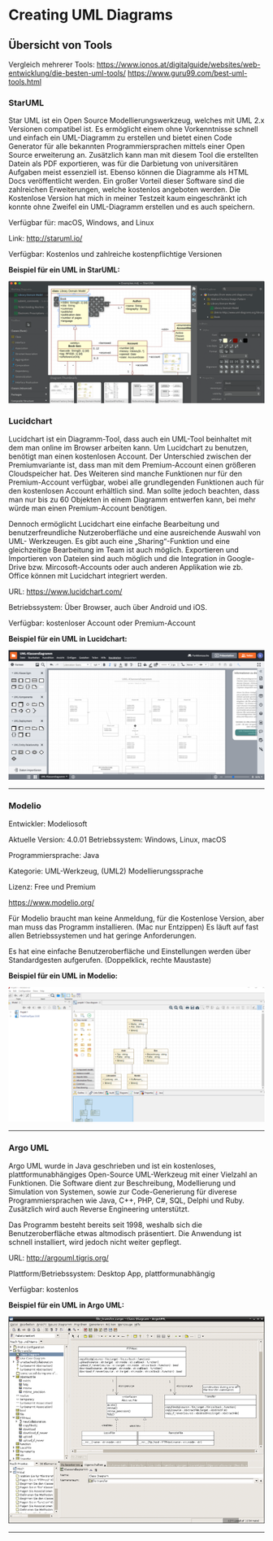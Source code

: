 

# Creating UML Diagrams

## Übersicht von Tools

Vergleich mehrerer Tools: 
https://www.ionos.at/digitalguide/websites/web-entwicklung/die-besten-uml-tools/
https://www.guru99.com/best-uml-tools.html

### StarUML

Star UML ist ein Open Source Modellierungswerkzeug, welches mit UML 2.x Versionen compatibel ist. Es ermöglicht einem ohne Vorkenntnisse schnell und einfach ein UML-Diagramm zu erstellen und bietet einen Code Generator für alle bekannten Programmiersprachen mittels einer Open Source erweiterung an. Zusätzlich kann man mit diesem Tool die erstellten Datein als PDF exportieren, was für die Darbietung von universitären Aufgaben meist essenziell ist. Ebenso können die Diagramme als HTML Docs veröffentlicht werden. Ein großer Vorteil dieser Software sind die zahlreichen Erweiterungen, welche kostenlos angeboten werden. Die Kostenlose Version hat mich in meiner Testzeit kaum eingeschränkt ich konnte ohne Zweifel ein UML-Diagramm erstellen und es auch speichern.

Verfügbar für: macOS, Windows, and Linux

Link: http://staruml.io/

Verfügbar: Kostenlos und zahlreiche kostenpflichtige Versionen

**Beispiel für ein UML in StarUML:**

![Image of Lucidchart UML](/wiki/uml/staruml-UML.png)



### Lucidchart

Lucidchart ist ein Diagramm-Tool, dass auch ein UML-Tool beinhaltet mit dem man online im Browser arbeiten kann. Um Lucidchart zu benutzen, benötigt man einen kostenlosen Account. Der Unterschied zwischen der Premiumvariante ist, dass man mit dem Premium-Account einen größeren Cloudspeicher hat. Des Weiteren sind manche Funktionen nur für den Premium-Account verfügbar, wobei alle grundlegenden Funktionen auch für den kostenlosen Account erhältlich sind. Man sollte jedoch beachten, dass man nur bis zu 60 Objekten in einem Diagramm entwerfen kann, bei mehr würde man einen Premium-Account benötigen. 

Dennoch ermöglicht Lucidchart eine einfache Bearbeitung und benutzerfreundliche Nutzeroberfläche und eine ausreichende Auswahl von UML- Werkzeugen. Es gibt auch eine „Sharing“-Funktion und eine gleichzeitige Bearbeitung im Team ist auch möglich. Exportieren und Importieren von Dateien sind auch möglich und die Integration in Google-Drive bzw. Mircosoft-Accounts oder auch anderen Applikation wie zb. Office können mit Lucidchart integriert werden.


URL: https://www.lucidchart.com/

Betriebssystem: Über Browser, auch über Android und iOS.

Verfügbar: kostenloser Account oder Premium-Account

**Beispiel für ein UML in Lucidchart:**

![Image of Lucidchart UML](/wiki/uml/Lucidchart-UML.png)

------------------------------------------------------------------------------------------------------------------------------

### Modelio

Entwickler:
Modeliosoft 

Aktuelle Version:
4.0.01
Betriebssystem:
Windows, Linux, macOS 

Programmiersprache:
Java 

Kategorie:
UML-Werkzeug, (UML2)
Modellierungssprache 

Lizenz:
Free und Premium

https://www.modelio.org/

Für Modelio braucht man keine Anmeldung, für die Kostenlose Version, aber man muss das Programm installieren. (Mac nur Entzippen) Es läuft auf fast allen Betriebssystemen und hat geringe Anforderungen. 

Es hat eine einfache Benutzeroberfläche und Einstellungen werden über Standardgesten aufgerufen. (Doppelklick, rechte Maustaste)

**Beispiel für ein UML in Modelio:**

![Image Modelio UML](/wiki/uml/Modelio.png)

------------------------------------------------------------------------------------------------------------------------------

### Argo UML

Argo UML wurde in Java geschrieben und ist ein kostenloses, plattformunabhängiges Open-Source UML-Werkzeug mit einer Vielzahl an Funktionen. Die Software dient zur Beschreibung, Modellierung und Simulation von Systemen, sowie zur Code-Generierung für diverese Programmiersprachen wie Java, C++, PHP, C#, SQL, Delphi und Ruby. Zusätzlich wird auch Reverse Engineering unterstützt.

Das Programm besteht bereits seit 1998, weshalb sich die Benutzeroberfläche etwas altmodisch präsentiert. Die Anwendung ist schnell installiert, wird jedoch nicht weiter gepflegt. 

URL: http://argouml.tigris.org/

Plattform/Betriebssystem: Desktop App, plattformunabhängig

Verfügbar: kostenlos

**Beispiel für ein UML in Argo UML:**

![Image of Argo UML](/wiki/uml/Argo-UML.png)

------------------------------------------------------------------------------------------------------------------------------

